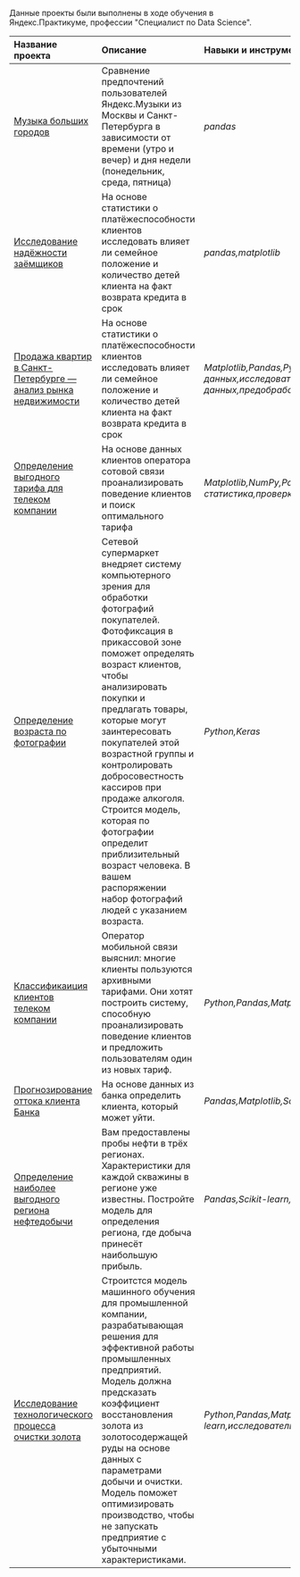 Данные проекты были выполнены в ходе обучения в Яндекс.Практикуме, профессии "Специалист по Data Science".

| Название проекта | Описание | Навыки и инструменты | 
| :---------------------- | :---------------------- | :---------------------- |
| [Музыка больших городов](yandex_music_project) | Сравнение предпочтений пользователей Яндекс.Музыки из Москвы и Санкт-Петербурга в зависимости от времени (утро и вечер) и дня недели (понедельник, среда, пятница)| *pandas* |
| [Исследование надёжности заёмщиков](Data-preparation-for-credit-scoring) | На основе статистики о платёжеспособности клиентов исследовать влияет ли семейное положение и количество детей клиента на факт возврата кредита в срок| *pandas,matplotlib* |
| [Продажа квартир в Санкт-Петербурге — анализ рынка недвижимости](Data-preparation-and-visualize-for-estate-market) | На основе статистики о платёжеспособности клиентов исследовать влияет ли семейное положение и количество детей клиента на факт возврата кредита в срок| *Matplotlib,Pandas,Python,визуализация данных,исследовательский анализ данных,предобработка данных* |
| [Определение выгодного тарифа для телеком компании](Mobile-tariffs-analysis) | На основе данных клиентов оператора сотовой связи проанализировать поведение клиентов и поиск оптимального тарифа| *Matplotlib,NumPy,Pandas,Python,SciPy,описательная статистика,проверка статистических гипотез* |
| [Определение возраста по фотографии](age_detection) | Сетевой супермаркет внедряет систему компьютерного зрения для обработки фотографий покупателей. Фотофиксация в прикассовой зоне поможет определять возраст клиентов, чтобы анализировать покупки и предлагать товары, которые могут заинтересовать покупателей этой возрастной группы и контролировать добросовестность кассиров при продаже алкоголя. Строится модель, которая по фотографии определит приблизительный возраст человека. В вашем распоряжении набор фотографий людей с указанием возраста.| *Python,Keras* |
| [Классификаиция клиентов телеком компании](Tariffs-recommendation) | Оператор мобильной связи выяснил: многие клиенты пользуются архивными тарифами. Они хотят построить систему, способную проанализировать поведение клиентов и предложить пользователям один из новых тариф.| *Python,Pandas,Matplotlib,Scikit-learn* |
| [Прогнозирование оттока клиента Банка](Churn-prediction) | На основе данных из банка определить клиента, который может уйти.| *Pandas,Matplotlib,Scikit-learn* |
| [Определение наиболее выгодного региона нефтедобычи](Profit-prediction-upon-oil) |Вам предоставлены пробы нефти в трёх регионах. Характеристики для каждой скважины в регионе уже известны. Постройте модель для определения региона, где добыча принесёт наибольшую прибыль. | *Pandas,Scikit-learn,бутстреп* |
| [Исследование технологического процесса очистки золота](Gold-recovery) |Строитстся модель машинного обучения для промышленной компании, разрабатывающая решения для эффективной работы промышленных предприятий. Модель должна предсказать коэффициент восстановления золота из золотосодержащей руды на основе данных с параметрами добычи и очистки. Модель поможет оптимизировать производство, чтобы не запускать предприятие с убыточными характеристиками. | *Python,Pandas,Matplotlib,NumPy,Scikit-learn,исследовательский анализ данных* |
